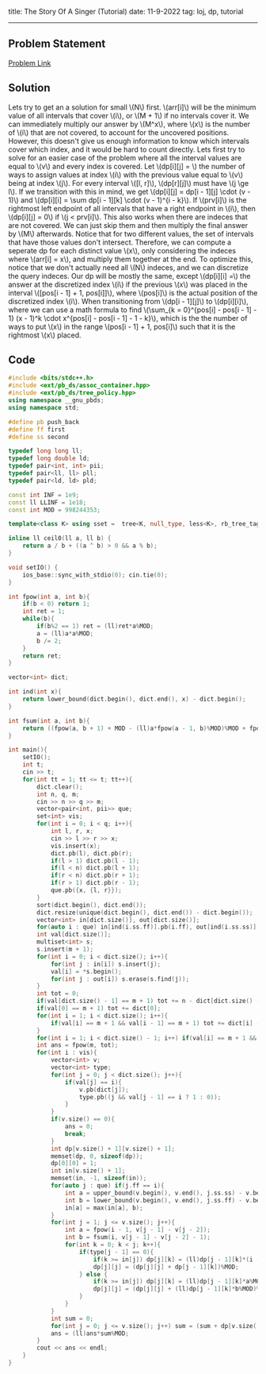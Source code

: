 title: The Story Of A Singer (Tutorial)
date: 11-9-2022
tag: loj, dp, tutorial

---

## Problem Statement

[Problem Link](https://loj.ac/p/2331)

## Solution

Lets try to get an a solution for small \\(N\\) first. \\(arr[i]\\) will be the minimum value of all intervals that cover \\(i\\), or \\(M + 1\\) if no intervals cover it. We can immediately multiply our answer by \\(M^x\\), where \\(x\\) is the number of \\(i\\) that are not covered, to account for the uncovered positions. However, this doesn't give us enough information to know which intervals cover which index, and it would be hard to count directly. Lets first try to solve for an easier case of the problem where all the interval values are equal to \\(v\\) and every index is covered. Let \\(dp[i][j] = \\) the number of ways to assign values at index \\(i\\) with the previous value equal to \\(v\\) being at index \\(j\\). For every interval \\([l, r]\\), \\(dp[r][j]\\) must have \\(j \\ge l\\). If we transition with this in mind, we get \\(dp[i][j] = dp[i - 1][j] \\cdot (v - 1)\\) and \\(dp[i][i] = \\sum dp[i - 1][k] \\cdot (v - 1)^{i - k}\\). If \\(prv[i]\\) is the rightmost left endpoint of all intervals that have a right endpoint in \\(i\\), then \\(dp[i][j] = 0\\) if \\(j < prv[i]\\). This also works when there are indeces that are not covered. We can just skip them and then multiply the final answer by \\(M\\) afterwards. Notice that for two different values, the set of intervals that have those values don't intersect. Therefore, we can compute a seperate dp for each distinct value \\(x\\), only considering the indeces where \\(arr[i] = x\\), and multiply them together at the end. To optimize this, notice that we don't actually need all \\(N\\) indeces, and we can discretize the query indeces. Our dp will be mostly the same, except \\(dp[i][i] =\\) the answer at the discretized index \\(i\\) if the previous \\(x\\) was placed in the interval \\([pos[i - 1] + 1, pos[i]]\\), where \\(pos[i]\\) is the actual position of the discretized index \\(i\\). When transitioning from \\(dp[i - 1][j]\\) to \\(dp[i][i]\\), where we can use a math formula to find \\(\\sum_{k = 0}^{pos[i] - pos[i - 1] - 1} (x - 1)^k \\cdot x^{pos[i] - pos[i - 1] - 1 - k}\\), which is the the number of ways to put \\(x\\) in the range \\(pos[i - 1] + 1, pos[i]\\) such that it is the rightmost \\(x\\) placed.

## Code

```c++
#include <bits/stdc++.h>
#include <ext/pb_ds/assoc_container.hpp>
#include <ext/pb_ds/tree_policy.hpp>
using namespace __gnu_pbds;
using namespace std;

#define pb push_back
#define ff first
#define ss second

typedef long long ll;
typedef long double ld;
typedef pair<int, int> pii;
typedef pair<ll, ll> pll;
typedef pair<ld, ld> pld;

const int INF = 1e9;
const ll LLINF = 1e18;
const int MOD = 998244353;

template<class K> using sset =  tree<K, null_type, less<K>, rb_tree_tag, tree_order_statistics_node_update>;

inline ll ceil0(ll a, ll b) {
    return a / b + ((a ^ b) > 0 && a % b);
}

void setIO() {
    ios_base::sync_with_stdio(0); cin.tie(0);
}

int fpow(int a, int b){
    if(b < 0) return 1;
    int ret = 1;
    while(b){
        if(b%2 == 1) ret = (ll)ret*a%MOD;
        a = (ll)a*a%MOD;
        b /= 2;
    }
    return ret;
}

vector<int> dict;

int ind(int x){
    return lower_bound(dict.begin(), dict.end(), x) - dict.begin();
}

int fsum(int a, int b){
    return ((fpow(a, b + 1) + MOD - (ll)a*fpow(a - 1, b)%MOD)%MOD + fpow(a - 1, b))%MOD;
}

int main(){
    setIO();
    int t;
    cin >> t;
    for(int tt = 1; tt <= t; tt++){
        dict.clear();
        int n, q, m;
        cin >> n >> q >> m;
        vector<pair<int, pii>> que;
        set<int> vis;
        for(int i = 0; i < q; i++){
            int l, r, x;
            cin >> l >> r >> x;
            vis.insert(x);
            dict.pb(l), dict.pb(r);
            if(l > 1) dict.pb(l - 1);
            if(l < n) dict.pb(l + 1);
            if(r < n) dict.pb(r + 1);
            if(r > 1) dict.pb(r - 1);
            que.pb({x, {l, r}});
        }
        sort(dict.begin(), dict.end());
        dict.resize(unique(dict.begin(), dict.end()) - dict.begin());
        vector<int> in[dict.size()], out[dict.size()];
        for(auto i : que) in[ind(i.ss.ff)].pb(i.ff), out[ind(i.ss.ss)].pb(i.ff);
        int val[dict.size()];
        multiset<int> s;
        s.insert(m + 1);
        for(int i = 0; i < dict.size(); i++){
            for(int j : in[i]) s.insert(j);
            val[i] = *s.begin();
            for(int j : out[i]) s.erase(s.find(j));
        }
        int tot = 0;
        if(val[dict.size() - 1] == m + 1) tot += n - dict[dict.size() - 1] + 1;
        if(val[0] == m + 1) tot += dict[0];
        for(int i = 1; i < dict.size(); i++){
            if(val[i] == m + 1 && val[i - 1] == m + 1) tot += dict[i] - dict[i - 1] + 1;
        }
        for(int i = 1; i < dict.size() - 1; i++) if(val[i] == m + 1 && val[i - 1] != m + 1 && val[i + 1] != m + 1) tot++;
        int ans = fpow(m, tot);
        for(int i : vis){
            vector<int> v;
            vector<int> type;
            for(int j = 0; j < dict.size(); j++){
                if(val[j] == i){
                    v.pb(dict[j]);
                    type.pb((j && val[j - 1] == i ? 1 : 0));
                }
            }
            if(v.size() == 0){
                ans = 0;
                break;
            }
            int dp[v.size() + 1][v.size() + 1];
            memset(dp, 0, sizeof(dp));
            dp[0][0] = 1;
            int in[v.size() + 1];
            memset(in, -1, sizeof(in));
            for(auto j : que) if(j.ff == i){
                int a = upper_bound(v.begin(), v.end(), j.ss.ss) - v.begin();
                int b = lower_bound(v.begin(), v.end(), j.ss.ff) - v.begin() + 1;
                in[a] = max(in[a], b);
            }
            for(int j = 1; j <= v.size(); j++){
                int a = fpow(i - 1, v[j - 1] - v[j - 2]);
                int b = fsum(i, v[j - 1] - v[j - 2] - 1);
                for(int k = 0; k < j; k++){
                    if(type[j - 1] == 0){
                        if(k >= in[j]) dp[j][k] = (ll)dp[j - 1][k]*(i - 1)%MOD;
                        dp[j][j] = (dp[j][j] + dp[j - 1][k])%MOD;
                    } else {
                        if(k >= in[j]) dp[j][k] = (ll)dp[j - 1][k]*a%MOD;
                        dp[j][j] = (dp[j][j] + (ll)dp[j - 1][k]*b%MOD)%MOD;
                    }
                }
            }
            int sum = 0;
            for(int j = 0; j <= v.size(); j++) sum = (sum + dp[v.size()][j])%MOD;
            ans = (ll)ans*sum%MOD;
        }
        cout << ans << endl;
    }
}
```